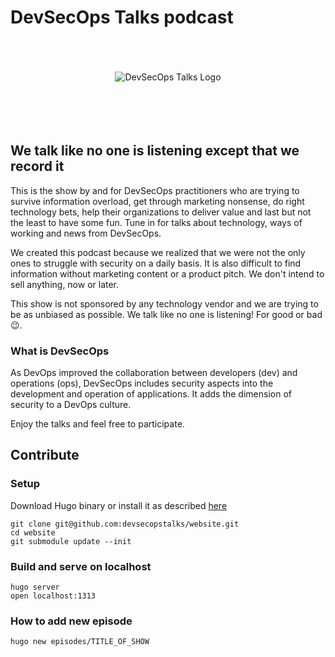 # DevSecOps Talks podcast

<div align="center">
    <br/>
    <br/>
    <br/>
	<img src="static/images/logo.png" alt="DevSecOps Talks Logo">
    <br/>
    <br/>
    <br/>
    <br/>
    <br/>
</div>

## We talk like no one is listening except that we record it

This is the show by and for DevSecOps practitioners who are trying to survive information overload, get through marketing nonsense, do right technology bets, help their organizations to deliver value and last but not the least to have some fun. Tune in for talks about technology, ways of working and news from DevSecOps.

We created this podcast because we realized that we were not the only ones to struggle with security on a daily basis.
It is also difficult to find information without marketing content or a product pitch.
We don't intend to sell anything, now or later.

This show is not sponsored by any technology vendor and we are trying to be as unbiased as possible.
We talk like no one is listening! For good or bad 😉.

### What is DevSecOps

As DevOps improved the collaboration between developers (dev) and operations (ops),
DevSecOps includes security aspects into the development and operation of applications.
It adds the dimension of security to a DevOps culture.

Enjoy the talks and feel free to participate.

## Contribute

### Setup

Download Hugo binary or install it as described [here](https://gohugo.io/getting-started/installing/)

```shell
git clone git@github.com:devsecopstalks/website.git
cd website
git submodule update --init
```

### Build and serve on localhost

```shell
hugo server
open localhost:1313
```

### How to add new episode

```shell
hugo new episodes/TITLE_OF_SHOW
```
